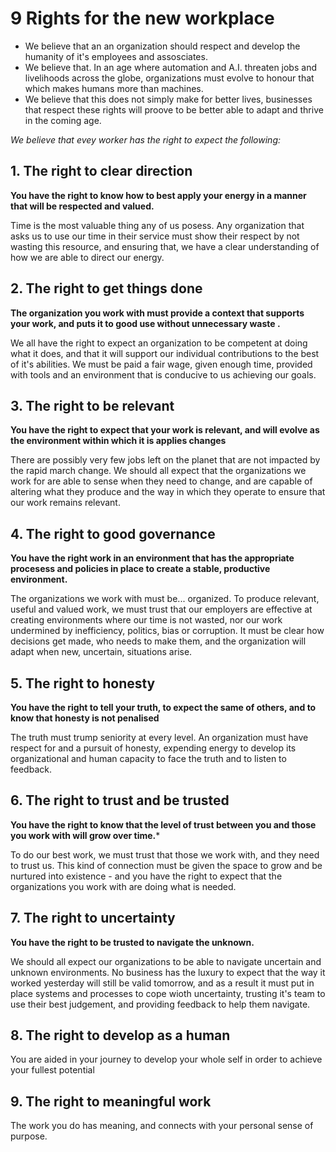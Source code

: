# 9 Rights for the new workplace

- We believe that an an organization should respect and develop the humanity of it's employees and assosciates. 
- We believe that. In an age where automation and A.I. threaten jobs and livelihoods across the globe, organizations must evolve to honour that which makes humans more than machines.
- We believe that this does not simply make for better lives, businesses that respect these rights will proove to be better able to adapt and thrive in the coming age. 

*We believe that evey worker has the right to expect the following:* 

## 1. The right to clear direction
**You have the right to know how to best apply your energy in a manner that will be respected and valued.**

Time is the most valuable thing any of us posess. Any organization that asks us to use our time in their service must show their respect by not wasting this resource, and ensuring that, we have a clear understanding of how we are able to direct our energy. 

## 2. The right to get things done
**The organization you work with must provide a context that supports your work, and puts it to good use without unnecessary waste .**  

We all have the right to expect an organization to be competent at doing what it does, and that it will support our individual contributions to the best of it's abilities. We must be paid a fair wage, given enough time, provided with tools and an environment that is conducive to us achieving our goals. 

## 3. The right to be relevant
**You have the right to expect that your work is relevant, and will evolve as the environment within which it is applies changes**

There are possibly very few jobs left on the planet that are not impacted by the rapid march change. We should all expect that the organizations we work for are able to sense when they need to change, and are capable of altering what they produce and the way in which they operate to ensure that our work remains relevant. 

## 4. The right to good governance
**You have the right work in an environment that has the appropriate procesess and policies in place to create a stable, productive environment.**

The organizations we work with must be... organized. To produce relevant, useful and valued work, we must trust that our employers are effective at creating environments where our time is not wasted, nor our work undermined by inefficiency, politics, bias or corruption. 
It must be clear how decisions get made, who needs to make them, and the organization will adapt when new, uncertain, situations arise. 

## 5. The right to honesty
**You have the right to tell your truth, to expect the same of others, and to know that honesty is not penalised**

The truth must trump seniority at every level. An organization must have respect for and a pursuit of honesty, expending energy to develop its organizational and human capacity to face the truth and to listen to feedback.

## 6. The right to trust and be trusted
**You have the right to know that the level of trust between you and those you work with will grow over time.***

To do our best work, we must trust that those we work with, and they need to trust us. This kind of connection must be given the space to grow and be nurtured into existence - and you have the right to expect that the organizations you work with are doing what is needed.

## 7. The right to uncertainty
**You have the right to be trusted to navigate the unknown.** 

We should all expect our organizations to be able to navigate uncertain and unknown environments. No business has the luxury to expect that the way it worked yesterday will still be valid tomorrow, and as a result it must put in place systems and processes to cope wioth uncertainty, trusting it's team to use their best judgement, and providing feedback to help them navigate.

## 8. The right to develop as a human
You are aided in your journey to develop your whole self in order to achieve your fullest potential

## 9. The right to meaningful work
The work you do has meaning, and connects with your personal sense of purpose.
